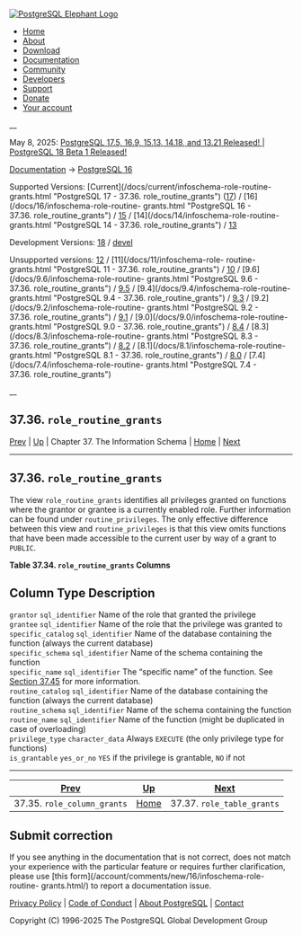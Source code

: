 [ ![PostgreSQL Elephant Logo](/media/img/about/press/elephant.png) ](/)

  * [Home](/ "Home")
  * [About](/about/ "About")
  * [Download](/download/ "Download")
  * [Documentation](/docs/ "Documentation")
  * [Community](/community/ "Community")
  * [Developers](/developer/ "Developers")
  * [Support](/support/ "Support")
  * [Donate](/about/donate/ "Donate")
  * [Your account](/account/ "Your account")

__

May 8, 2025: [ PostgreSQL 17.5, 16.9, 15.13, 14.18, and 13.21 Released! ](/about/news/postgresql-175-169-1513-1418-and-1321-released-3072/) | [ PostgreSQL 18 Beta 1 Released! ](/about/news/postgresql-18-beta-1-released-3070/)

[Documentation](/docs/ "Documentation") -> [PostgreSQL
16](/docs/16/index.html)

Supported Versions: [Current](/docs/current/infoschema-role-routine-
grants.html "PostgreSQL 17 - 37.36. role_routine_grants")
([17](/docs/17/infoschema-role-routine-grants.html "PostgreSQL 17 -
37.36. role_routine_grants")) / [16](/docs/16/infoschema-role-routine-
grants.html "PostgreSQL 16 - 37.36. role_routine_grants") /
[15](/docs/15/infoschema-role-routine-grants.html "PostgreSQL 15 -
37.36. role_routine_grants") / [14](/docs/14/infoschema-role-routine-
grants.html "PostgreSQL 14 - 37.36. role_routine_grants") /
[13](/docs/13/infoschema-role-routine-grants.html "PostgreSQL 13 -
37.36. role_routine_grants")

Development Versions: [18](/docs/18/infoschema-role-routine-grants.html
"PostgreSQL 18 - 37.36. role_routine_grants") /
[devel](/docs/devel/infoschema-role-routine-grants.html "PostgreSQL devel -
37.36. role_routine_grants")

Unsupported versions: [12](/docs/12/infoschema-role-routine-grants.html
"PostgreSQL 12 - 37.36. role_routine_grants") / [11](/docs/11/infoschema-role-
routine-grants.html "PostgreSQL 11 - 37.36. role_routine_grants") /
[10](/docs/10/infoschema-role-routine-grants.html "PostgreSQL 10 -
37.36. role_routine_grants") / [9.6](/docs/9.6/infoschema-role-routine-
grants.html "PostgreSQL 9.6 - 37.36. role_routine_grants") /
[9.5](/docs/9.5/infoschema-role-routine-grants.html "PostgreSQL 9.5 -
37.36. role_routine_grants") / [9.4](/docs/9.4/infoschema-role-routine-
grants.html "PostgreSQL 9.4 - 37.36. role_routine_grants") /
[9.3](/docs/9.3/infoschema-role-routine-grants.html "PostgreSQL 9.3 -
37.36. role_routine_grants") / [9.2](/docs/9.2/infoschema-role-routine-
grants.html "PostgreSQL 9.2 - 37.36. role_routine_grants") /
[9.1](/docs/9.1/infoschema-role-routine-grants.html "PostgreSQL 9.1 -
37.36. role_routine_grants") / [9.0](/docs/9.0/infoschema-role-routine-
grants.html "PostgreSQL 9.0 - 37.36. role_routine_grants") /
[8.4](/docs/8.4/infoschema-role-routine-grants.html "PostgreSQL 8.4 -
37.36. role_routine_grants") / [8.3](/docs/8.3/infoschema-role-routine-
grants.html "PostgreSQL 8.3 - 37.36. role_routine_grants") /
[8.2](/docs/8.2/infoschema-role-routine-grants.html "PostgreSQL 8.2 -
37.36. role_routine_grants") / [8.1](/docs/8.1/infoschema-role-routine-
grants.html "PostgreSQL 8.1 - 37.36. role_routine_grants") /
[8.0](/docs/8.0/infoschema-role-routine-grants.html "PostgreSQL 8.0 -
37.36. role_routine_grants") / [7.4](/docs/7.4/infoschema-role-routine-
grants.html "PostgreSQL 7.4 - 37.36. role_routine_grants")

__

37.36. `role_routine_grants`  
---  
[Prev](infoschema-role-column-grants.html "37.35. role_column_grants")  | [Up](information-schema.html "Chapter 37. The Information Schema") | Chapter 37. The Information Schema | [Home](index.html "PostgreSQL 16.9 Documentation") |  [Next](infoschema-role-table-grants.html "37.37. role_table_grants")  
  
* * *

## 37.36. `role_routine_grants` #

The view `role_routine_grants` identifies all privileges granted on functions
where the grantor or grantee is a currently enabled role. Further information
can be found under `routine_privileges`. The only effective difference between
this view and `routine_privileges` is that this view omits functions that have
been made accessible to the current user by way of a grant to `PUBLIC`.

**Table  37.34. `role_routine_grants` Columns**

Column Type Description  
---  
`grantor` `sql_identifier` Name of the role that granted the privilege  
`grantee` `sql_identifier` Name of the role that the privilege was granted to  
`specific_catalog` `sql_identifier` Name of the database containing the
function (always the current database)  
`specific_schema` `sql_identifier` Name of the schema containing the function  
`specific_name` `sql_identifier` The “specific name” of the function. See
[Section 37.45](infoschema-routines.html "37.45. routines") for more
information.  
`routine_catalog` `sql_identifier` Name of the database containing the
function (always the current database)  
`routine_schema` `sql_identifier` Name of the schema containing the function  
`routine_name` `sql_identifier` Name of the function (might be duplicated in
case of overloading)  
`privilege_type` `character_data` Always `EXECUTE` (the only privilege type
for functions)  
`is_grantable` `yes_or_no` `YES` if the privilege is grantable, `NO` if not  
  
  

* * *

[Prev](infoschema-role-column-grants.html "37.35. role_column_grants")  | [Up](information-schema.html "Chapter 37. The Information Schema") |  [Next](infoschema-role-table-grants.html "37.37. role_table_grants")  
---|---|---  
37.35. `role_column_grants`  | [Home](index.html "PostgreSQL 16.9 Documentation") |  37.37. `role_table_grants`  
  
## Submit correction

If you see anything in the documentation that is not correct, does not match
your experience with the particular feature or requires further clarification,
please use [this form](/account/comments/new/16/infoschema-role-routine-
grants.html/) to report a documentation issue.

[Privacy Policy](/about/privacypolicy) | [Code of Conduct](/about/policies/coc/) | [About PostgreSQL](/about/) | [Contact](/about/contact/)  

Copyright (C) 1996-2025 The PostgreSQL Global Development Group

